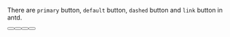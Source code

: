 ﻿<Codebox Title="Basic" id="components-button-demo-block">
    <Description>
        <p>There are <code>primary</code> button, <code>default</code> button, <code>dashed</code> button and <code>link</code> button in antd.</p>
    </Description>
    <Demo>
        <Button Type="@ButtonType.Primary" Label="Primary"/>
        <Button Label="Default"/>
        <Button Type="@ButtonType.Dashed" Label="Dashed"/>
        <Button Type="@ButtonType.Link" Label="Link" Class="abc"/>
    </Demo>
</Codebox>